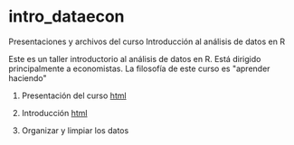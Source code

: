 # intro_dataecon
Presentaciones y archivos del curso Introducción al análisis de datos en R

Este es un taller introductorio al análisis de datos en R. Está dirigido principalmente a economistas. La filosofía de este curso es "aprender haciendo"

1. Presentación del curso [html](https://raw.githack.com/andvarga-eco/intro_dataecon/main/00-Intro.html)

2. Introducción [html](https://raw.githack.com/andvarga-eco/intro_dataecon/main/01-Intro.html)

3. Organizar y limpiar los datos
